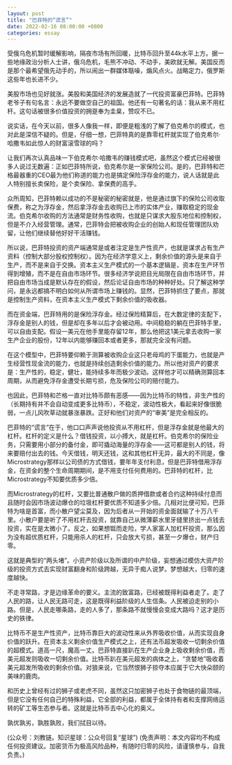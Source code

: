 ```yaml
---
layout: post
title: "巴菲特的“谎言”"
date: 2022-02-16 08:00:00 +0800
categories: essay
---
```


受俄乌危机暂时缓解影响，隔夜市场有所回暖，比特币回升至44k水平上方。据一些地缘政治分析人士讲，俄乌危机，毛熊不冲动、不动手，美欧就无解。美国反而是那个最希望俄先动手的，所以闹出一群媒体聒噪，煽风点火。战略定力，俄罗斯这些年也长进不少。

美股市场也见好就涨。美股和美国经济的发展造就了一代投资富豪巴菲特。巴菲特老爷子有句名言：永远不要做空自己的祖国。他还有一句著名的话：我从来不用杠杆。这句话被很多价值投资的拥趸奉为圭臬，赞叹不已。

说实话，在今天以前，很多人像我一样，即便是粗浅的了解了伯克希尔的模式，也对此是深信不疑的。但是，仔细一想，巴菲特真的是靠零杠杆就实现了伯克希尔·哈撒韦如此惊人的财富滚雪球的吗？

让我们再次认真品味一下伯克希尔·哈撒韦的赚钱模式吧，虽然这个模式已经被很多人说过无数遍：正如巴菲特所说，伯克希尔是一家保险公司。是的，巴菲特和芒格最器重的CEO最为他们称道的能力也是搞定保险浮存金的能力，说人话就是此人特别擅长卖保险，是个卖保险、拿保费的高手。

众所周知，巴菲特赖以成功的不是秘密的秘密就是，他是通过旗下的保险公司收取保费，称之为浮存金，然后拿浮存金去收购已上市的实体产业，赚取稳定的现金流。伯克希尔收购的方法通常是财务性收购，也就是只谋求大股东地位和控制权，但是不介入经营管理。通常，巴菲特会把被收购企业的创始人和现任管理团队劝留，让他们继续替他好好干活赚钱。

所以说，巴菲特投资的资产端通常是或者注定是生产性资产，也就是谋求占有生产资料（控制大部分股权控制权）。因为在经济学意义上，剩余价值的源头是来自于生产，而不是来自于交换。资本主义生产模式的一个基本逻辑是，资本在生产环节得到增殖，而不是在自由市场环节。很多经济学说把目光局限在自由市场环节，并把自由市场当成是默认存在的假设，然后论证自由市场的种种好处。只了解这种学问，是永远都搞不明白如何从所谓市场上赚钱的。显然，巴菲特抓住了要点，那就是控制生产资料，在资本主义生产模式下剩余价值的吸收器。

而在资金端，巴菲特用的是保险浮存金。经过保险精算后，在大数定律的支配下，浮存金是别人的钱，但是却在多年以后才会被动用。中间稳稳的躺在巴菲特手里，可以自由支配。假设一美元在他手里能存留12年，那么他把这1美元拿去收购一家生产企业的股份，12年以内能够赚回本或者更多，那就完全没有问题。

在这个模型中，巴菲特要仰赖于测算被收购企业这只老母鸡的下蛋能力，也就是产生经营性现金流的能力，也就是持续创造剩余价值的能力。所以他对资产的要求是：生产性的，稳定，健壮，能持续多年而极少波动。这样他才可以精确测算回本周期，从而避免浮存金遭受长期亏损，危及保险公司的赔付能力。

也因此，巴菲特和芒格一直对比特币颇有恶感——因为比特币的特性，非生产性的（长期持有并不会自动变成更多比特币），不稳定，波动性极大，看起来好像很脆弱，一点儿风吹草动就暴涨暴跌。正好和他们对资产的“审美”是完全相反的。

巴菲特的“谎言”在于，他口口声声说他投资从不用杠杆，但是浮存金就是他最大的杠杆。杠杆的定义是什么？借钱投资，以小搏大，就是杠杆。伯克希尔的保险业务，只需要用小部分的备付金，即可撬动海量的浮存金——这可都是别人的钱，将来要赔付出去的钱。今天借钱，明天还钱，这和其他杠杆无异，最大的不同是，像Microstrategy那样以公司债的方式借钱，要年年支付利息，但是巴菲特借用浮存金，在资金的整个生命周期期间，是不用支付任何费用的。巴菲特的杠杆，比Microstrategy不知要优质多少倍。

而Microstrategy的杠杆，又要比普通散户做的质押借款或者合约这种持续付息而且随时会因市场波动爆仓的垃圾杠杆要优质不知道多少倍。几相对比便可知，巴菲特为啥是首富，而小散户望尘莫及，因为后者从一开始的资金面就输了十万八千里。小散户要是听了不用杠杆去投资，就靠自己从微薄薪水里牙缝里挤出一点钱去投资，实在是太微小了。反之，如果想铤而走险，学人家富人加杠杆投资，那么因为没有超优质杠杆，只能用杀人的杠杆，只会放大亏损，甚至一夕爆仓，财产归零。

这就是典型的“两头堵”。小资产阶级以及所谓的中产阶级，妄想通过模仿大资产阶级的投资方式去实现财富翻身和阶级跨越，无异于痴人说梦。梦想越大，归零的速度越快。

不走寻常路，才是边缘革命的要义。主流的致富路，已经被既得利益者走了。走了人民的路，让人民无路可走，这是既得利益阶级的人生信条。人民被迫走别的小路。但是，人民走哪条路，走的人多了，那条路不就慢慢会变成大路吗？这才是历史的铁律。

比特币不是生产性资产，比特币靠巨大的波动性来从外界吸收价值，从而实现自身价值的跃升。在资本主义剩余价值生产模式之上，还有法币超发吸收一切剩余价值的超模式。道高一尺，魔高一丈。巴菲特直接趴在生产企业身上吸收剩余价值，而美元超发则吸收一切剩余价值。比特币趴在美元超发的病体之上，“贪婪地”吸收着美元超发所吸收的剩余价值。对狼来说，它当然恨狮子掠夺本应属于它大快朵颐的美味的鹿肉。

和历史上曾经有过的狮子或老虎不同，虽然这只加密狮子也处于食物链的最顶端，但是它没有任何自己的特殊利益，它全部的利益，都属于全体持有者和支撑网络运转的矿工等生态参与者。这就是比特币去中心化的奥义。

孰优孰劣，孰胜孰败，我们拭目以待。

(公众号：刘教链。知识星球：公众号回复“星球”)
(免责声明：本文内容均不构成任何投资建议。加密货币为极高风险品种，有随时归零的风险，请谨慎参与，自我负责。)